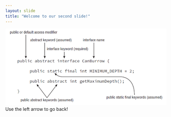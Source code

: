 ```yaml
---
layout: slide
title: "Welcome to our second slide!"
---
```

![Java interface definition](interface_def.png)
Use the left arrow to go back!
